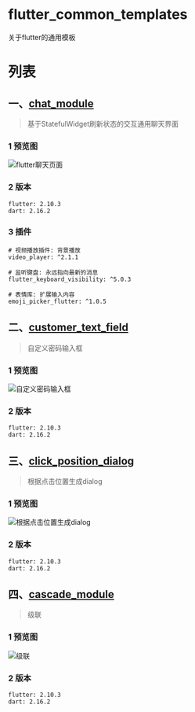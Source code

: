 # flutter_common_templates

关于flutter的通用模板

# 列表

## 一、[chat_module](https://github.com/jingluoguo/flutter_common_templates/tree/main/lib/chat_module)
> 基于StatefulWidget刷新状态的交互通用聊天界面

### 1 预览图

![flutter聊天页面](preview/flutter聊天页面.gif)

### 2 版本

```
flutter: 2.10.3
dart: 2.16.2
```

### 3 插件
```
# 视频播放插件: 背景播放
video_player: ^2.1.1

# 监听键盘: 永远指向最新的消息
flutter_keyboard_visibility: ^5.0.3

# 表情库: 扩展输入内容
emoji_picker_flutter: ^1.0.5
```

## 二、[customer_text_field](https://github.com/jingluoguo/flutter_common_templates/tree/main/lib/customer_text_field)
> 自定义密码输入框

### 1 预览图

![自定义密码输入框](preview/自定义密码输入框.png)

### 2 版本

```
flutter: 2.10.3
dart: 2.16.2
```

## 三、[click_position_dialog](https://github.com/jingluoguo/flutter_common_templates/tree/main/lib/click_position_dialog)
> 根据点击位置生成dialog

### 1 预览图

![根据点击位置生成dialog](preview/根据点击位置生成dialog.png)

### 2 版本

```
flutter: 2.10.3
dart: 2.16.2
```

## 四、[cascade_module](https://github.com/jingluoguo/flutter_common_templates/tree/main/lib/cascade_module)
> 级联

### 1 预览图

![级联](preview/级联.png)

### 2 版本

```
flutter: 2.10.3
dart: 2.16.2
```